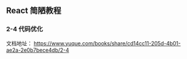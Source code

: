 ## React 简陋教程
### 2-4 代码优化
文档地址：
https://www.yuque.com/books/share/cd14cc11-205d-4b01-ae2a-2e0b7bece4db/2-4

